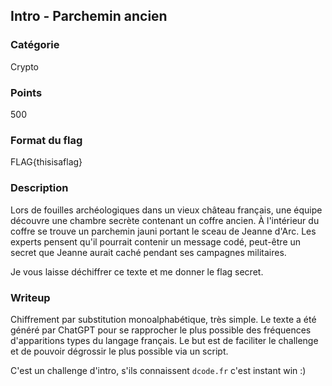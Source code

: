 ## Intro - Parchemin ancien

### Catégorie

Crypto

### Points

500

### Format du flag

FLAG{thisisaflag}

### Description

Lors de fouilles archéologiques dans un vieux château français, une équipe 
découvre une chambre secrète contenant un coffre ancien. À l'intérieur du 
coffre se trouve un parchemin jauni portant le sceau de Jeanne d'Arc. Les 
experts pensent qu'il pourrait contenir un message codé, peut-être un secret 
que Jeanne aurait caché pendant ses campagnes militaires.

Je vous laisse déchiffrer ce texte et me donner le flag secret.

### Writeup 

Chiffrement par substitution monoalphabétique, très simple.
Le texte a été généré par ChatGPT pour se rapprocher le plus possible des
fréquences d'apparitions types du langage français. Le but est de faciliter 
le challenge et de pouvoir dégrossir le plus possible via un script.

C'est un challenge d'intro, s'ils connaissent  `dcode.fr` c'est instant win :)
